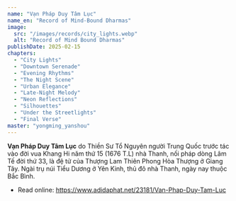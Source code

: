 ```yaml
---
name: "Vạn Pháp Duy Tâm Lục"
name_en: "Record of Mind-Bound Dharmas"
image:
  src: "/images/records/city_lights.webp"
  alt: "Record of Mind Bound Dharmas"
publishDate: 2025-02-15
chapters:
  - "City Lights"
  - "Downtown Serenade"
  - "Evening Rhythms"
  - "The Night Scene"
  - "Urban Elegance"
  - "Late-Night Melody"
  - "Neon Reflections"
  - "Silhouettes"
  - "Under the Streetlights"
  - "Final Verse"
master: "yongming_yanshou"
---
```


**Vạn Pháp Duy Tâm Lục** do Thiền Sư Tổ Nguyên người Trung Quốc trước tác vào đời vua Khang Hi năm thứ 15 (1676 T.L) nhà Thanh, nối pháp dòng Lâm Tế đời thứ 33, là đệ tử của Thượng Lam Thiên Phong Hòa Thượng ở Giang Tây. 
Ngài trụ núi Tiểu Dương ở Yên Kinh, thủ đô nhà Thanh, ngày nay thuộc Bắc Bình.

* Read online: https://www.adidaphat.net/23181/Van-Phap-Duy-Tam-Luc
